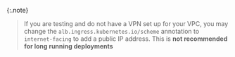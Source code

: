 {:.note}
> If you are testing and do not have a VPN set up for your VPC, you may change the
> `alb.ingress.kubernetes.io/scheme` annotation to `internet-facing` to add a public IP address.
> This is **not recommended for long running deployments**